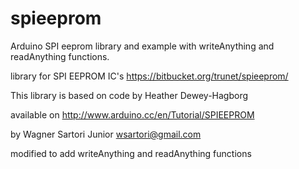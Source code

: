 # spieeprom
Arduino SPI eeprom library and example with writeAnything and readAnything functions.

library for SPI EEPROM IC's https://bitbucket.org/trunet/spieeprom/

This library is based on code by Heather Dewey-Hagborg

available on http://www.arduino.cc/en/Tutorial/SPIEEPROM

by Wagner Sartori Junior <wsartori@gmail.com>

modified to add writeAnything and readAnything functions
